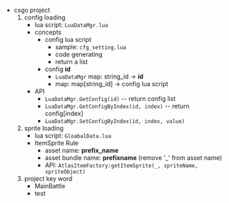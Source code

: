 - csgo project
    1. config loading
        - lua script: `LuaDataMgr.lua`
        - concepts 
            - config lua script 
                - sample: `cfg_setting.lua`
                - code generating
                - return a list
            - config **id**
                - `LuaDataMgr` map: string_id -> **id**
                - map: map[string_id] -> config lua script
        - API
            - `LuaDataMgr.GetConfig(id)` -- return config list 
            - `LuaDataMgr.GetConfigByIndex(id, index)` -- return config[index]
            - `LuaDataMgr.SetConfigByIndex(id, index, value)`
    2. sprite loading
        - lua script: `GloabalData.lua`
        - ItemSprite Rule
            - asset name: **prefix_name**
            - asset bundle name: **prefixname** (remove '_' from asset name)
            - API: `AtlasItemFactory:getItemSprite(_, spriteName, spriteObject)`
    3. project key word
        - MainBattle
        - test
